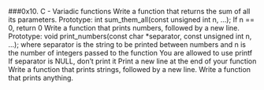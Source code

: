 ###0x10. C - Variadic functions
Write a function that returns the sum of all its parameters.
Prototype: int sum_them_all(const unsigned int n, ...);
If n == 0, return 0
Write a function that prints numbers, followed by a new line.
Prototype: void print_numbers(const char *separator, const unsigned int n, ...);
where separator is the string to be printed between numbers
and n is the number of integers passed to the function
You are allowed to use printf
If separator is NULL, don’t print it
Print a new line at the end of your function
Write a function that prints strings, followed by a new line.
Write a function that prints anything.
